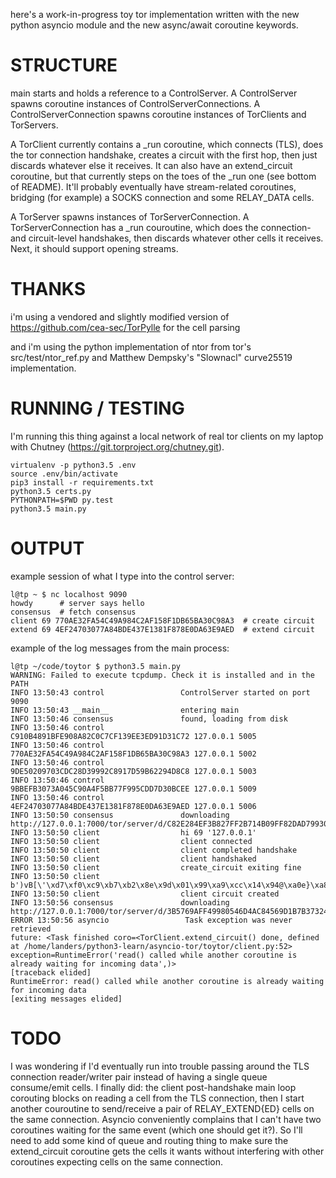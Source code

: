 here's a work-in-progress toy tor implementation written with the new python
asyncio module and the new async/await coroutine keywords.

# STRUCTURE
main starts and holds a reference to a ControlServer.
A ControlServer spawns coroutine instances of ControlServerConnections.
A ControlServerConnection spawns coroutine instances of TorClients and TorServers.

A TorClient currently contains a _run coroutine, which connects (TLS), does the
tor connection handshake, creates a circuit with the first hop, then just
discards whatever else it receives. It can also have an extend_circuit
coroutine, but that currently steps on the toes of the _run one (see bottom of
README). It'll probably eventually have stream-related coroutines, bridging
(for example) a SOCKS connection and some RELAY_DATA cells.

A TorServer spawns instances of TorServerConnection. A TorServerConnection has
a _run couroutine, which does the connection- and circuit-level handshakes,
then discards whatever other cells it receives. Next, it should support opening
streams.

# THANKS
i'm using a vendored and slightly modified version of
https://github.com/cea-sec/TorPylle for the cell parsing

and i'm using the python implementation of ntor from tor's src/test/ntor_ref.py
and Matthew Dempsky's "Slownacl" curve25519 implementation.

# RUNNING / TESTING
I'm running this thing against a local network of real tor clients on my laptop
with Chutney (https://git.torproject.org/chutney.git).

```
virtualenv -p python3.5 .env
source .env/bin/activate
pip3 install -r requirements.txt
python3.5 certs.py
PYTHONPATH=$PWD py.test
python3.5 main.py
```

# OUTPUT
example session of what I type into the control server:
```
l@tp ~ $ nc localhost 9090
howdy      # server says hello
consensus  # fetch consensus
client 69 770AE32FA54C49A984C2AF158F1DB65BA30C98A3  # create circuit
extend 69 4EF24703077A84BDE437E1381F878E0DA63E9AED  # extend circuit
```

example of the log messages from the main process:
```
l@tp ~/code/toytor $ python3.5 main.py
WARNING: Failed to execute tcpdump. Check it is installed and in the PATH
INFO 13:50:43 control                 ControlServer started on port 9090
INFO 13:50:43 __main__                entering main
INFO 13:50:46 consensus               found, loading from disk
INFO 13:50:46 control                 C910B4891BFE908A82C0C7CF139EE3ED91D31C72 127.0.0.1 5005
INFO 13:50:46 control                 770AE32FA54C49A984C2AF158F1DB65BA30C98A3 127.0.0.1 5002
INFO 13:50:46 control                 9DE50209703CDC28D39992C8917D59B62294D8C8 127.0.0.1 5003
INFO 13:50:46 control                 9BBEFB3073A045C90A4F5BB77F995CDD7D30BCEE 127.0.0.1 5009
INFO 13:50:46 control                 4EF24703077A84BDE437E1381F878E0DA63E9AED 127.0.0.1 5006
INFO 13:50:50 consensus               downloading http://127.0.0.1:7000/tor/server/d/C82E284EF3B827FF2B714B09FF82DAD79930616A
INFO 13:50:50 client                  hi 69 '127.0.0.1'
INFO 13:50:50 client                  client connected
INFO 13:50:50 client                  client completed handshake
INFO 13:50:50 client                  client handshaked
INFO 13:50:50 client                  create_circuit exiting fine
INFO 13:50:50 client                  b')vB[\'\xd7\xf0\xc9\xb7\xb2\x8e\x9d\x01\x99\xa9\xcc\x14\x94@\xa0e}\xa8\xae\xee\xc4\xf2c\xff\xa28\xff\xc7\xf5I\xcaN\x11\xf4\x88\xdd\x1a4M\x10\x07\xf0\xed\x17\xf0\x16`\xc4\xbe\x87"\x8e^\x96\xa2<\x90\xa5C4#zl\xee\x05\xe5n'
INFO 13:50:50 client                  client circuit created
INFO 13:50:56 consensus               downloading http://127.0.0.1:7000/tor/server/d/3B5769AFF49980546D4AC84569D1B7B37324C1CB
ERROR 13:50:56 asyncio                 Task exception was never retrieved
future: <Task finished coro=<TorClient.extend_circuit() done, defined at /home/landers/python3-learn/asyncio-tor/toytor/client.py:52> exception=RuntimeError('read() called while another coroutine is already waiting for incoming data',)>
[traceback elided]
RuntimeError: read() called while another coroutine is already waiting for incoming data
[exiting messages elided]
```

# TODO
I was wondering if I'd eventually run into trouble passing around the TLS
connection reader/writer pair instead of having a single queue consume/emit
cells. I finally did: the client post-handshake main loop corouting blocks on
reading a cell from the TLS connection, then I start another couroutine to
send/receive a pair of RELAY_EXTEND{ED} cells on the same connection. Asyncio
conveniently complains that I can't have two coroutines waiting for the same
event (which one should get it?). So I'll need to add some kind of queue and
routing thing to make sure the extend_circuit coroutine gets the cells it wants
without interfering with other coroutines expecting cells on the same
connection.
